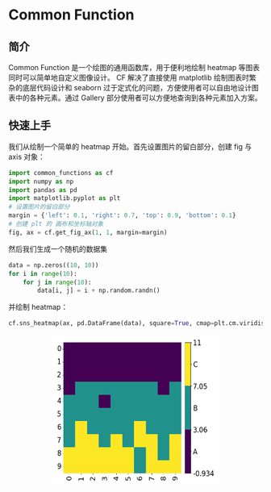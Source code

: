 <script src="//cdn.jsdelivr.net/npm/prismjs@1/components/prism-python.min.js"></script>
# Common Function

## 简介
Common Function 是一个绘图的通用函数库，用于便利地绘制 heatmap 等图表同时可以简单地自定义图像设计。 CF 解决了直接使用 matplotlib 绘制图表时繁杂的底层代码设计和 seaborn 过于定式化的问题，方便使用者可以自由地设计图表中的各种元素。通过 Gallery 部分使用者可以方便地查询到各种元素加入方案。

## 快速上手

我们从绘制一个简单的 heatmap 开始。首先设置图片的留白部分，创建 fig 与 axis 对象：
    
```python
import common_functions as cf
import numpy as np
import pandas as pd
import matplotlib.pyplot as plt
# 设置图片的留白部分
margin = {'left': 0.1, 'right': 0.7, 'top': 0.9, 'bottom': 0.1}
# 创建 plt 的 画布和坐标轴对象
fig, ax = cf.get_fig_ax(1, 1, margin=margin)
```

然后我们生成一个随机的数据集

```python
data = np.zeros((10, 10))
for i in range(10):
    for j in range(10):
        data[i, j] = i + np.random.randn()
```
并绘制 heatmap：
    
```python
cf.sns_heatmap(ax, pd.DataFrame(data), square=True, cmap=plt.cm.viridis, discrete=True,discrete_num=3, discrete_label=['a', 'b', 'c'])
```
<div  align="center">    
<img src="./pics/heatmap_example.png" width = "330" height = "300" alt="Heatmap Example" align=center />
</div>
